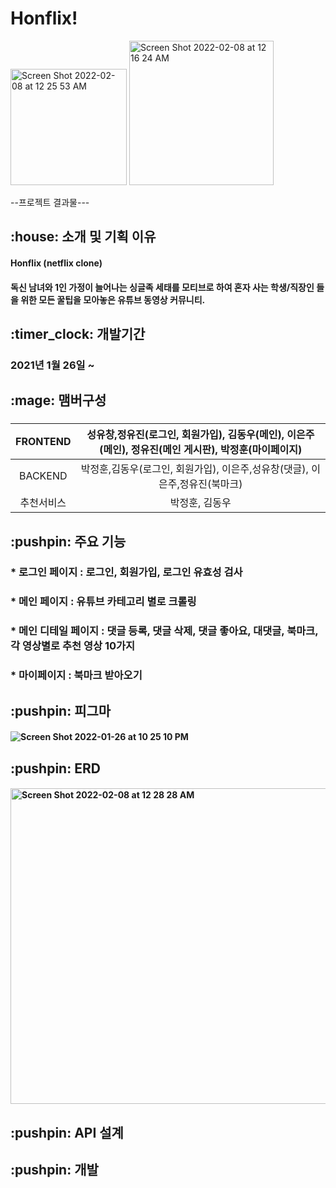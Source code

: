 # Honflix!
<img width="186" alt="Screen Shot 2022-02-08 at 12 25 53 AM" src="https://user-images.githubusercontent.com/75291546/152817874-89344fcf-0001-42b4-98af-e91a88760a47.png">
<img width="231" alt="Screen Shot 2022-02-08 at 12 16 24 AM" src="https://user-images.githubusercontent.com/75291546/152816075-31c0f651-eca1-473e-b222-69cd95f98d58.png">


--프로젝트 결과물---


<h2> :house: 소개 및 기획 이유
 
<h4>Honflix (netflix clone)
<h4>독신 남녀와 1인 가정이 늘어나는 싱글족 세태를 모티브로 하여 혼자 사는 학생/직장인 들을 위한 모든 꿀팁을 모아놓은 유튜브 동영상 커뮤니티.
 
<h2> :timer_clock: 개발기간

<h3>2021년 1월 26일 ~


<h2>:mage: 맴버구성


<h3>
 
 |FRONTEND|성유창,정유진(로그인, 회원가입), 김동우(메인), 이은주(메인), 정유진(메인 게시판), 박정훈(마이페이지)| 
|:---:|:---:| 
 |BACKEND|박정훈,김동우(로그인, 회원가입), 이은주,성유창(댓글), 이은주,정유진(북마크)|
 |추천서비스| 박정훈, 김동우|
 



<h2> :pushpin: 주요 기능

<h3>* 로그인 페이지 : 로그인, 회원가입, 로그인 유효성 검사

<h3>* 메인 페이지 : 유튜브 카테고리 별로 크롤링

<h3>* 메인 디테일 페이지 : 댓글 등록, 댓글 삭제, 댓글 좋아요, 대댓글, 북마크, 각 영상별로 추천 영상 10가지

<h3>* 마이페이지 : 북마크 받아오기
  
<h2> :pushpin: 피그마
 
<h4> 

![Screen Shot 2022-01-26 at 10 25 10 PM](https://user-images.githubusercontent.com/75291546/151170956-acdaf144-20a7-4338-885a-442fed4f1724.png)

<h2> :pushpin: ERD
 
 <h4><img width="505" alt="Screen Shot 2022-02-08 at 12 28 28 AM" src="https://user-images.githubusercontent.com/75291546/152818430-b392a918-1732-400b-aa50-3b072fc7d37d.png">


<h2> :pushpin: API 설계
  
 

<h2> :pushpin: 개발 
  
